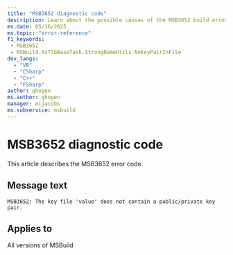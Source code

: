 ```yaml
---
title: "MSB3652 diagnostic code"
description: Learn about the possible causes of the MSB3652 build error, and get troubleshooting tips.
ms.date: 05/16/2025
ms.topic: "error-reference"
f1_keywords:
 - MSB3652
 - MSBuild.AxTlbBaseTask.StrongNameUtils.NoKeyPairInFile
dev_langs:
  - "VB"
  - "CSharp"
  - "C++"
  - "FSharp"
author: ghogen
ms.author: ghogen
manager: mijacobs
ms.subservice: msbuild
---
```


# MSB3652 diagnostic code

<!-- :::ErrorDefinitionDescription::: -->
<!-- :::editable-content name="introDescription"::: -->
This article describes the MSB3652 error code.
<!-- :::editable-content-end::: -->

## Message text

<!-- :::editable-content name="messageText"::: -->
`MSB3652: The key file 'value' does not contain a public/private key pair.`
<!-- :::editable-content-end::: -->
<!-- MSB3652: The key file '{0}' does not contain a public/private key pair. -->

<!-- :::editable-content name="postOutputDescription"::: -->
<!--
{StrBegin="MSB3652: "}
-->
<!-- :::editable-content-end::: -->
<!-- :::ErrorDefinitionDescription-end::: -->

## Applies to

All versions of MSBuild
